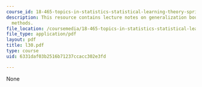 ```yaml
---
course_id: 18-465-topics-in-statistics-statistical-learning-theory-spring-2007
description: This resource contains lecture notes on generalization bounds for kernel
  methods.
file_location: /coursemedia/18-465-topics-in-statistics-statistical-learning-theory-spring-2007/6331daf03b2516b71237ccacc302e3fd_l30.pdf
file_type: application/pdf
layout: pdf
title: l30.pdf
type: course
uid: 6331daf03b2516b71237ccacc302e3fd

---
```

None